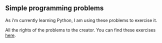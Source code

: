 <h2>Simple programming problems</h2>

As i'm currently learning Python, I am using these problems to exercise it.

All the rights of the problems to the creator.
You can find these exercises [here](https://adriann.github.io/programming_problems.html).